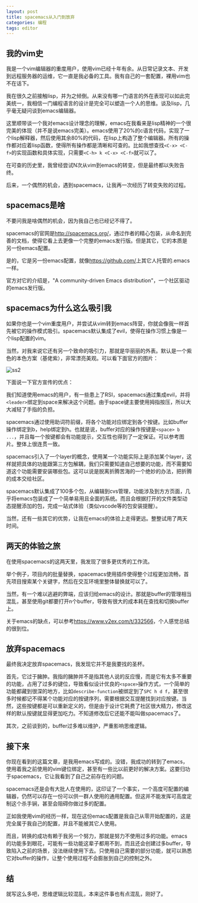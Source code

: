 ```yaml
---
layout: post
title: spacemacs从入门到放弃
categories: 编程
tags: editor
---
```


## 我的vim史

我是一个vim编辑器的重度用户，使用vim已经十年有余。从日常记录文本、开发到远程服务器的运维，它一直是我必备的工具。我有自己的一套配置，裸用vim也不在话下。

我在很久之前接触lisp，并为之倾倒。从来没有哪一门语言的外在表现可以如此完美统一，我相信一门编程语言的设计是完全可以塑造一个人的思维。谈及lisp，几乎毫无疑问谈到emacs编辑器。

这里顺带谈一个我对emacs设计理念的理解，emacs在我看来是lisp精神的一个很完美的体现（并不是说emacs完美）。emacs使用了20%的c语言代码，实现了一个lisp解释器，然后使用其余80%的代码，在lisp上构造了整个编辑器。所有的操作都对应着lisp函数，使得所有操作都是清晰和可查的。比如我想查找`<C-x> <C-f>`的实现函数和具体实现，只需要`<C-h> k <C-x> <C-f>`就可以了。

在可查的历史里，我曾经尝试N次从vim到emacs的转变，但是最终都以失败告终。

后来，一个偶然的机会，遇到spacemacs，让我再一次经历了转变失败的过程。

## spacemacs是啥

不要问我是啥偶然的机会，因为我自己也已经记不得了。

spacemacs的官网是<http://spacemacs.org/>，通过作者的精心包装，从命名到完善的文档，使得它看上去更像一个完整的emacs发行版。但是其它，它的本质是另一份emacs配置。

是的，它是另一份emacs配置，就像<https://github.com/>上其它人托管的.emacs一样。

官方对它的介绍是，"A community-driven Emacs distribution"，一个社区驱动的emacs发行版。

## spacemacs为什么这么吸引我

如果你也是一个vim重度用户，并尝试从vim转到emacs阵营，你就会像我一样首先被它的操作模式吸引。spacemacs默认集成了evil，使得在操作习惯上像是一个lisp配置的vim。

当然，对我来说它还有另一个致命的吸引力，那就是华丽丽的外表。默认是一个紫色的本色方案（基佬紫），非常漂亮美观。可以看下面官方的图片：

![ss2](http://spacemacs.org/img/screenshots/ss2.png)

下面说一下官方宣传的优点：

我们知道使用emacs的用户，有一些患上了RSI，spacemacs通过集成evil，并将`<leader>`绑定到space来解决这个问题。由于space键主要使用拇指按压，所以大大减轻了手指的负担。

spacemacs通过使用助词符前缀，将各个功能对应绑定到各个按键。比如buffer操作绑定到b，help绑定到h。也就是说，buffer对应的操作按键是`<space> b ...`，并且每一个按键都会有功能提示，交互性也得到了一定保证。可以参考图片。整体上很连贯一致。

spacemacs引入了一个layer的概念，使用某一个功能实际上是添加某个layer，这样就把具体的功能跟第三方包解耦，我们只需要知道自己想要的功能，而不需要知道这个功能需要安装哪些包。这可以说是脱离折腾苦海的一个绝妙的办法，把折腾的成本交给社区。

spacemacs默认集成了100多个包，从编辑到cvs管理，功能涉及到方方页面，几乎将emacs包装成了一个简单易用且全面的系统。而且会根据打开的文件类型动态提醒添加的包，完成一站式体验（类似vscode等的包安装提醒）。

当然，还有一些其它的优势，让我在emacs的体验上走得更远。整整试用了两天时间。

## 两天的体验之旅

在使用spacemacs的这两天里，我发现了很多更优秀的工作流。

举个例子，项目内的批量替换，spacemacs使用插件使得整个过程更加流畅，首先项目搜索某个关键字，然后在交互环境里整体替换就可以了。

当然，有一个难以逃避的弊端，应该归给emacs的设计。那就是buffer的管理相当混乱，甚至使用git都要打开n个buffer，导致有很大的成本耗在查找和切换buffer上。

关于emacs的缺点，可以参考<https://www.v2ex.com/t/332566>，个人感觉总结的很到位。

## 放弃spacemacs

最终我决定放弃spacemacs，我发现它并不是我要找的圣杯。

首先，它过于臃肿。我指的臃肿并不是指其他人说的反应慢，而是它有太多不重要的功能，占用了过多的键位，导致看似设计优良的`<space>`操作方式，一个简单的功能都藏到很深的地方，比如`describe-function`被绑定到了`SPC h d f`，甚至很多时候都记不得某个功能对应的按键序列，需要根据交互提醒找到对应按键。当然，这些按键都是可以重新定义的，但是由于设计它耗费了社区很大精力，修改这样的默认按键就显得更加吃力。不知道修改后它还能不能叫做spacemacs了。

其次，之前谈到的，buffer过多难以维护，严重影响思维逻辑。

## 接下来

你现在看到的这篇文章，是我用emacs写成的。没错，我成功的转到了emacs，使用着我之前使用的vim键位绑定，甚至有一些比以前更好的解决方案。这要归功于spacemacs，它让我看到了自己之前存在的问题。

spacemacs还是会有大批人在使用的，这印证了一个事实，一个高度可配置的编辑器，仍然可以存在一份可以供一群人使用的通用配置。但这并不能发挥可高度定制这个杀手锏，甚至会阻碍你做过多的配置。

正如我使用vim的经历一样，现在这份emacs配置是我自己从零开始配置的，这是完全属于我自己的配置，并且不能被其它人使用。

而且，转换的成功有赖于我另一个努力，那就是努力不使用过多的功能。emacs的功能多到眼花，可能有一些功能这辈子都用不到，而且还会创建过多buffer，导致陷入之前的场景，没法继续使用下去。只使用自己需要的部分功能，就可以熟悉它对buffer的操作，让整个使用过程不会膨胀到自己的控制之外。

## 结

就写这么多吧，思维逻辑比较混乱，本来这件事也有点混乱，刚好了。
